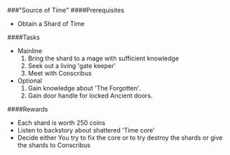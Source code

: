 ###"Source of Time"
####Prerequisites
  - Obtain a Shard of Time

####Tasks
  * Mainline
    1. Bring the shard to a mage with sufficient knowledge
    2. Seek out a living 'gate keeper'
    3. Meet with Conscribus
  * Optional
    1. Gain knowledge about 'The Forgotten'.
    2. Gain door handle for locked Ancient doors.

####Rewards
  * Each shard is worth 250 coins
  * Listen to backstory about shattered 'Time core'
  * Decide either You try to fix the core or to try destroy the shards or give the shards to Conscribus
